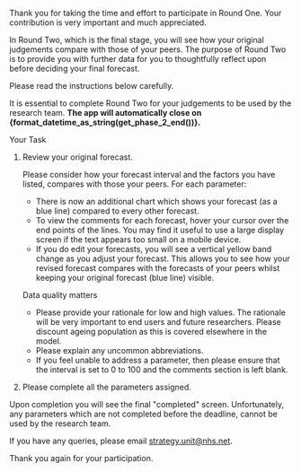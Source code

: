 Thank you for taking the time and effort to participate in Round One. 
Your contribution is very important and much appreciated. 

In Round Two, which is the final stage, you will see how your original judgements compare with those of your peers.
The purpose of Round Two is to provide you with further data for you to thoughtfully reflect upon before deciding your final forecast.

Please read the instructions below carefully.

It is essential to complete Round Two for your judgements to be used by the research team. 
**The app will automatically close on {format_datetime_as_string(get_phase_2_end())}.**

Your Task

1) Review your original forecast. 

    Please consider how your forecast interval and the factors you have listed, compares with those your peers. 
    For each parameter:

    * There is now an additional chart which shows your forecast (as a blue line) compared to every other forecast. 
    * To view the comments for each forecast, hover your cursor over the end points of the lines. You may find it useful to use a large display screen if the text appears too small on a mobile device.
    * If you do edit your forecasts, you will see a vertical yellow band change as you adjust your forecast. This allows you to see how your revised forecast compares with the forecasts of your peers whilst keeping your original forecast (blue line) visible.

    Data quality matters

    * Please provide your rationale for low and high values. The rationale will be very important to end users and future researchers. Please discount ageing population as this is covered elsewhere in the model.
    * Please explain any uncommon abbreviations.
    * If you feel unable to address a parameter, then please ensure that the interval is set to 0 to 100 and the comments section is left blank.

2. Please complete all the parameters assigned. 

Upon completion you will see the final "completed" screen. Unfortunately, any parameters which are not completed before the deadline, cannot be used by the research team.

If you have any queries, please email [strategy.unit@nhs.net](mailto:strategy.unit@nhs.net).

Thank you again for your participation.
